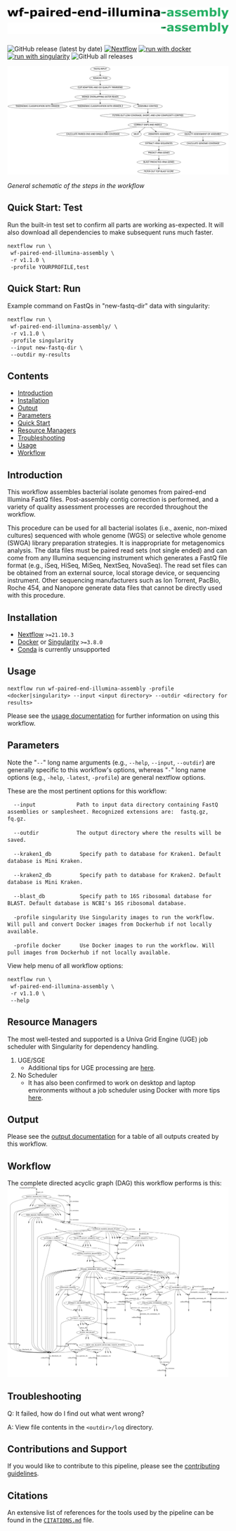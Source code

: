# ![wf-paired-end-illumina-assembly](docs/images/wf-paired-end-illumina-assembly_logo_light.png#gh-light-mode-only) ![wf-paired-end-illumina-assembly](docs/images/wf-paired-end-illumina-assembly_logo_dark.png#gh-dark-mode-only)

![GitHub release (latest by date)](https://img.shields.io/github/v/release/gregorysprenger/wf-paired-end-illumina-assembly) 
[![Nextflow](https://img.shields.io/badge/nextflow%20DSL2-%E2%89%A522.04.3-23aa62.svg)](https://www.nextflow.io/) 
[![run with docker](https://img.shields.io/badge/run%20with-docker-0db7ed?labelColor=000000&logo=docker)](https://www.docker.com/) 
[![run with singularity](https://img.shields.io/badge/run%20with-singularity-1d355c.svg?labelColor=000000)](https://sylabs.io/docs/) 
![GitHub all releases](https://img.shields.io/github/downloads/gregorysprenger/wf-paired-end-illumina-assembly/total)

![workflow](docs/images/workflow_v1.1.0.png)

*General schematic of the steps in the workflow*

## Quick Start: Test

Run the built-in test set to confirm all parts are working as-expected. It will also download all dependencies to make subsequent runs much faster.
```
nextflow run \
 wf-paired-end-illumina-assembly \
 -r v1.1.0 \
 -profile YOURPROFILE,test
```
## Quick Start: Run

Example command on FastQs in "new-fastq-dir" data with singularity:
```
nextflow run \
 wf-paired-end-illumina-assembly/ \
 -r v1.1.0 \
 -profile singularity
 --input new-fastq-dir \
 --outdir my-results
```

## Contents
- [Introduction](#Introduction)
- [Installation](#Installation)
- [Output](#Output)
- [Parameters](#parameters)
- [Quick Start](#Quick-Start-Test)
- [Resource Managers](#Resource-Managers)
- [Troubleshooting](#Troubleshooting)
- [Usage](#usage)
- [Workflow](#Workflow)

## Introduction
This workflow assembles bacterial isolate genomes from paired-end Illumina FastQ files. Post-assembly contig correction is performed, and a variety of quality assessment processes are recorded throughout the workflow.

This procedure can be used for all bacterial isolates (i.e., axenic, non-mixed cultures) sequenced with whole genome (WGS) or selective whole genome (SWGA) library preparation strategies. It is inappropriate for metagenomics analysis. The data files must be paired read sets (not single ended) and can come from any Illumina sequencing instrument which generates a FastQ file format (e.g., iSeq, HiSeq, MiSeq, NextSeq, NovaSeq). The read set files can be obtained from an external source, local storage device, or sequencing instrument. Other sequencing manufacturers such as Ion Torrent, PacBio, Roche 454, and Nanopore generate data files that cannot be directly used with this procedure.

## Installation
- [Nextflow](https://www.nextflow.io/docs/latest/getstarted.html#installation) `>=21.10.3`
- [Docker](https://docs.docker.com/engine/installation/) or [Singularity](https://www.sylabs.io/guides/3.0/user-guide/) `>=3.8.0`
- [Conda](https://docs.conda.io/projects/conda/en/latest/user-guide/install/index.html) is currently unsupported

## Usage
```
nextflow run wf-paired-end-illumina-assembly -profile <docker|singularity> --input <input directory> --outdir <directory for results>
```

Please see the [usage documentation](docs/usage.md) for further information on using this workflow.

## Parameters
Note the "`--`" long name arguments (e.g., `--help`, `--input`, `--outdir`) are generally specific to this workflow's options, whereas "`-`" long name options (e.g., `-help`, `-latest`, `-profile`) are general nextflow options.

These are the most pertinent options for this workflow:
```
  --input             Path to input data directory containing FastQ assemblies or samplesheet. Recognized extensions are:  fastq.gz, fq.gz.

  --outdir            The output directory where the results will be saved.

  --kraken1_db         Specify path to database for Kraken1. Default database is Mini Kraken.

  --kraken2_db         Specify path to database for Kraken2. Default database is Mini Kraken.

  --blast_db           Specify path to 16S ribosomal database for BLAST. Default database is NCBI's 16S ribosomal database.

  -profile singularity Use Singularity images to run the workflow. Will pull and convert Docker images from Dockerhub if not locally available.

  -profile docker      Use Docker images to run the workflow. Will pull images from Dockerhub if not locally available.

```

View help menu of all workflow options:
```
nextflow run \
 wf-paired-end-illumina-assembly \
 -r v1.1.0 \
 --help
```

## Resource Managers
The most well-tested and supported is a Univa Grid Engine (UGE) job scheduler with Singularity for dependency handling.

1. UGE/SGE 
    - Additional tips for UGE processing are [here](docs/HPC-UGE-scheduler.md).
2. No Scheduler
    - It has also been confirmed to work on desktop and laptop environments without a job scheduler using Docker with more tips [here](docs/local-device.md).


## Output
Please see the [output documentation](docs/output.md) for a table of all outputs created by this workflow.


## Workflow
The complete directed acyclic graph (DAG) this workflow performs is this:
![full-workflow](docs/images/workflow_dag_v1.1.0.png)

## Troubleshooting
Q: It failed, how do I find out what went wrong?

A: View file contents in the `<outdir>/log` directory.

## Contributions and Support

If you would like to contribute to this pipeline, please see the [contributing guidelines](.github/CONTRIBUTING.md).

## Citations

An extensive list of references for the tools used by the pipeline can be found in the [`CITATIONS.md`](CITATIONS.md) file.
